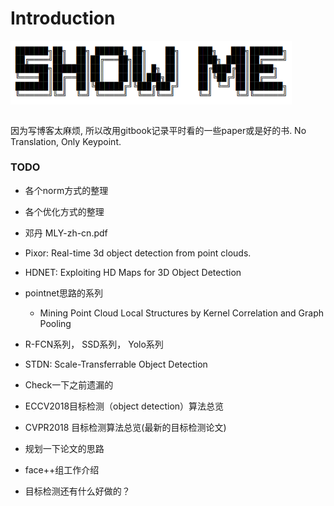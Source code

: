 # Introduction
<img src="banner.png" width = "450" align=center />   
<br></br>   

因为写博客太麻烦, 所以改用gitbook记录平时看的一些paper或是好的书. No Translation, Only Keypoint.   


### TODO
- 各个norm方式的整理   
- 各个优化方式的整理   
- 邓丹 MLY-zh-cn.pdf
- Pixor: Real-time 3d object detection from point clouds.
- HDNET: Exploiting HD Maps for 3D Object Detection
- pointnet思路的系列
  - Mining Point Cloud Local Structures by Kernel Correlation and Graph Pooling   
- R-FCN系列， SSD系列， Yolo系列    
- STDN: Scale-Transferrable Object Detection   
- Check一下之前遗漏的    
- ECCV2018目标检测（object detection）算法总览    
- CVPR2018 目标检测算法总览(最新的目标检测论文)   

- 规划一下论文的思路    

- face++组工作介绍
- 目标检测还有什么好做的？




